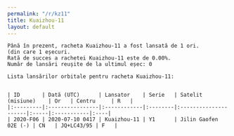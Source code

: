 ```yaml
---
permalink: "/r/kz11"
title: Kuaizhou-11
layout: default
---
```


    Până în prezent, racheta Kuaizhou-11 a fost lansată de 1 ori.
    (din care 1 eșecuri.
    Rată de succes a rachetei Kuaizhou-11 este de 0.00%.
    Număr de lansări reușite de la ultimul eșec: 0
    
    Lista lansărilor orbitale pentru racheta Kuaizhou-11:
    
    
    | ID       | Dată (UTC)      | Lansator    | Serie   | Satelit (misiune)    | Or   | Centru     | R   |
    |:---------|:----------------|:------------|:--------|:---------------------|:-----|:-----------|:----|
    | 2020-F06 | 2020-07-10 0417 | Kuaizhou-11 | Y1      | Jilin Gaofen 02E (-) | CN   | JQ+LC43/95 | F   |

